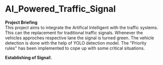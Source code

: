 # AI_Powered_Traffic_Signal

__Project Briefing__\
This project aims to integrate the Artifical Intelligent with the traffic systems. This can the replacement for traditional traffic signals. Whenever the vehicles approches respective lane the signal is turned green. The vehicle detection is done with the help of YOLO detection model. The "Priority rules" has been implemented to cope up with some critical situations.

__Establishing of Signal__\



